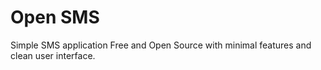 # Open SMS

Simple SMS application Free and Open Source with minimal features and clean user interface.

